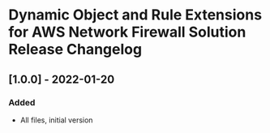 # Dynamic Object and Rule Extensions for AWS Network Firewall Solution Release Changelog

## [1.0.0] - 2022-01-20
### Added
- All files, initial version

